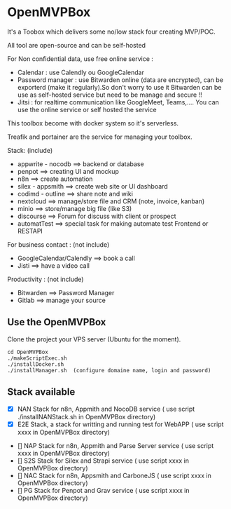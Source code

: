 # OpenMVPBox

It's a Toobox which delivers some no/low stack four creating MVP/POC.

All tool are open-source and can be self-hosted

For Non confidential data, use free online service :
- Calendar : use Calendly ou GoogleCalendar
- Password manager : use Bitwarden online (data are encrypted), can be exporterd (make it regularly).So don't worry to use it
Bitwarden can be use as self-hosted service but need to be manage and secure !!
- Jitsi : for realtime communication like GoogleMeet, Teams,.... You can use the online service or self hosted the service

This toolbox become with docker system so it's serverless.

Treafik and portainer are the service for managing your toolbox.

Stack: (include)
- appwrite - nocodb  ==> backend or database
- penpot ==> creating UI and mockup
- n8n ==> create automation
- silex - appsmith ==> create web site or UI dashboard
- codimd - outline ==> share note and wiki
- nextcloud ==> manage/store file and CRM (note, invoice, kanban)
- minio ==> store/manage big file (like S3)
- discourse ==> Forum for discuss with client or prospect
- automatTest ==> special task for making automate test Frontend or RESTAPI

For business contact : (not include)
- GoogleCalendar/Calendly ==> book a call
- Jisti ==> have a video call

Productivity : (not include)
- Bitwarden ==> Password Manager
- Gitlab ==> manage your source

## Use the OpenMVPBox

Clone the project your VPS server (Ubuntu for the moment).

    cd OpenMVPBox
    ./makeScriptExec.sh
    ./installDocker.sh
    ./installManager.sh  (configure domaine name, login and password)

## Stack available

- [x] NAN Stack for n8n, Appmith and NocoDB service ( use script ./installNANStack.sh in OpenMVPBox directory)
- [x] E2E Stack, a stack for writting and running test for WebAPP ( use script xxxx in OpenMVPBox directory)
- [] NAP Stack for n8n, Appmith and Parse Server service ( use script xxxx in OpenMVPBox directory)
- [] S2S Stack for Silex and Strapi service ( use script xxxx in OpenMVPBox directory)
- [] NAC Stack for n8n, Appsmith and CarboneJS ( use script xxxx in OpenMVPBox directory)
- [] PG Stack for Penpot and Grav service ( use script xxxx in OpenMVPBox directory)

